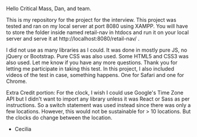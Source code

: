 Hello Critical Mass, Dan, and team.

This is my repository for the project for the interview.
This project was tested and ran on my local server at port 8080 using XAMPP.  You will have to store the folder inside named retail-nav in htdocs and run it on your local server and serve it at http://localhost:8080/retail-nav/ .

I did not use as many libraries as I could. It was done in mostly pure JS, no jQuery or Bootstrap. Pure CSS was also used.
Some HTML5 and CSS3 was also used. Let me know if you have any more questions. Thank you for letting me participate in taking this test. In this project, I also included videos of the test in case, something happens. One for Safari and one for Chrome. 

Extra Credit portion: 
For the clock, I wish I could use Google's Time Zone API but I didn't want to import any library unless it was React or Sass as per instructions. So a switch statement was used instead since there was only a few locations. However, this would not be sustainable for > 10 locations. But the clocks do change between the location.

- Cecilia
